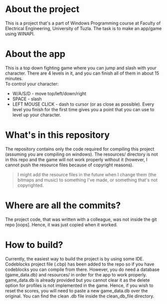# About the project
This is a project that's a part of Windows Programming course at Faculty of Electrical Engineering, University of Tuzla.
The task is to make an app/game using WINAPI.

# About the app
This is a top down fighting game where you can jump and slash with your character. There are 4 levels in it, and you can
finish all of them in about 15 minutes.\
To control your character:
- W/A/S/D - move top/left/down/right
- SPACE - slash
- LEFT MOUSE CLICK - dash to cursor (or as close as possible).
Every level you finish for the first time gives you a point that you can use to level up your character.

# What's in this repository
The repository contains only the code required for compiling this project (assuming you are compiling on windows). The resources/ directory
is not in this repo and the game will not work properly without it (however, I cannot push the resource files because of copyright reasons).
> I might add the resource files in the future when I change them (the bitmaps and music) to something I've made, or something that's not copyrighted.

# Where are all the commits?
The project code, that was written with a colleague, was not inside the git repo [oops]. Hence, it was just copied when it worked.

# How to build?
Currently, the easiest way to build the project is by using some IDE. Codeblocks project file (.cbp) has been added to the repo so if you have codeblocks you can compile from there.
However, you do need a database (game_data.db) and resources/ in order for the app to work properly.\
game_data.db is already provided but you cannot clear it as the delete option for profiles is not implemented in the game. Hence, if you wish to reset the scores, you will need to paste a new game_data.db over the original. You can find the clean .db file inside the clean_db_file directory.
